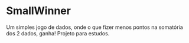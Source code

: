 # SmallWinner
Um simples jogo de dados, onde o que fizer menos pontos na somatória dos 2 dados, ganha!
Projeto para estudos.
